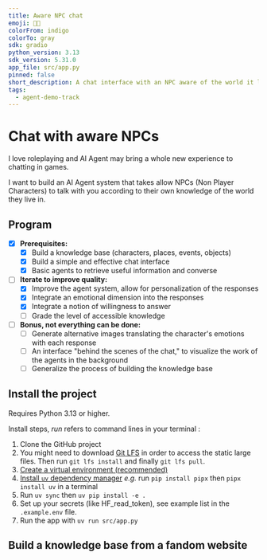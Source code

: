 ```yaml
---
title: Aware NPC chat
emoji: 💬💡
colorFrom: indigo
colorTo: gray
sdk: gradio
python_version: 3.13
sdk_version: 5.31.0
app_file: src/app.py
pinned: false
short_description: A chat interface with an NPC aware of the world it lives in
tags:
  - agent-demo-track
---
```


# Chat with aware NPCs 

I love roleplaying and AI Agent may bring a whole new experience to chatting in games.

I want to build an AI Agent system that takes allow NPCs (Non Player Characters) to talk with you 
according to their own knowledge of the world they live in.

## Program
- [x] **Prerequisites:**
  - [x] Build a knowledge base (characters, places, events, objects)
  - [x] Build a simple and effective chat interface
  - [x] Basic agents to retrieve useful information and converse

- [ ] **Iterate to improve quality:**
  - [x] Improve the agent system, allow for personalization of the responses
  - [x] Integrate an emotional dimension into the responses
  - [x] Integrate a notion of willingness to answer
  - [ ] Grade the level of accessible knowledge

- [ ] **Bonus, not everything can be done:**
  - [ ] Generate alternative images translating the character's emotions with each response
  - [ ] An interface "behind the scenes of the chat," to visualize the work of the agents in the background
  - [ ] Generalize the process of building the knowledge base

## Install the project

Requires Python 3.13 or higher.

Install steps, _run_ refers to command lines in your terminal :
1. Clone the GitHub project
2. You might need to download [Git LFS](https://git-lfs.com/) in order to access the static large files. Then run `git lfs install` and finally `git lfs pull`.
3. [Create a virtual environment (recommended)](https://docs.python.org/3/library/venv.html)
4. [Install `uv` dependency manager](https://docs.astral.sh/uv/getting-started/installation/#installation-methods) _e.g._ run `pip install pipx` then `pipx install uv` in a terminal
5. Run `uv sync` then `uv pip install -e .`
6. Set up your secrets (like HF_read_token), see example list in the `.example.env` file.
7. Run the app with `uv run src/app.py`

## Build a knowledge base from a fandom website

